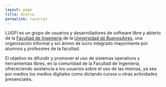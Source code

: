 ```yaml
---
layout: page
title: Acerca
permalink: /acerca/
---
```


LUGFI es un grupo de usuarios y desarrolladores de software libre y abierto de
la [Facultad de Ingeniería](http://www.fi.uba.ar/) de la
[Universidad de BuenosAires](http://www.uba.ar/), una organización informal y
sin ánimo de lucro integrado mayormente por alumnos y profesores de la facultad.

El objetivo es difundir y promover el uso de sistemas operativos y herramientas
libres, en la comunidad de la Facultad de Ingeniería, ofrececiendo asistencia a
los usuarios sobre el uso de las mismas, ya sea por medios los medios digitales
como dictando cursos u otras actividades presenciales.
